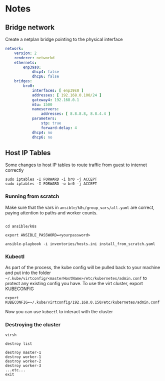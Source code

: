 # Notes

## Bridge network

Create a netplan bridge pointing to the physical interface

```yaml
network:
    version: 2
    renderer: networkd
    ethernets:
        enp39s0:
            dhcp4: false
            dhcp6: false
    bridges:
        bro0:
            interfaces: [ enp39s0 ]
            addresses: [ 192.168.0.100/24 ]
            gateway4: 192.168.0.1
            mtu: 1500
            nameservers:
                addresses: [ 8.8.8.8, 8.8.4.4 ]
            parameters:
                stp: true
                forward-delay: 4
            dhcp4: no
            dhcp6: no
```

## Host IP Tables

Some changes to host IP tables to route traffic from guest to internet correctly

```shell
sudo iptables -I FORWARD -i br0 -j ACCEPT
sudo iptables -I FORWARD -o br0 -j ACCEPT
```

### Running from scratch

Make sure that the vars in `ansible/k8s/group_vars/all.yaml` are correct, paying attention to paths and worker counts.

```shell

cd ansible/k8s

export ANSIBLE_PASSWORD=<yourpassword>

ansible-playbook -i inventories/hosts.ini install_from_scratch.yaml

```

### Kubectl

As part of the process, the kube config will be pulled back to your machine and put into the folder `~/.kube/virtconfig/<masterHostName>/etc/kubernetes/admin.conf` to protect any existing config you have. To use the virt cluster, export KUBECONFIG 

```shell
export KUBECONFIG=~/.kube/virtconfig/192.168.0.150/etc/kubernetes/admin.conf
```

Now you can use `kubectl` to interact with the cluster

### Destroying the cluster

```shell
virsh

destroy list

destroy master-1
destroy worker-1
destroy worker-2
destroy worker-3
...etc...
exit
```